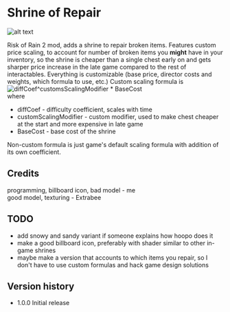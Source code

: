 # Shrine of Repair
![alt text](https://raw.githubusercontent.com/viliger2/ShrineOfRepair/main/images/screenshot.jpg)

Risk of Rain 2 mod, adds a shrine to repair broken items. Features custom price scaling, to account for number of broken items you **might** have in your inventory, so the shrine is cheaper than a single chest early on and gets sharper price increase in the late game compared to the rest of interactables. Everything is customizable (base price, director costs and weights, which formula to use, etc.)
Custom scaling formula is
![diffCoef^customsScalingModifier * BaseCost](https://raw.githubusercontent.com/viliger2/ShrineOfRepair/main/images/formula.png)  
where
* diffCoef - difficulty coefficient, scales with time
* customScalingModifier - custom modifier, used to make chest cheaper at the start and more expensive in late game
* BaseCost - base cost of the shrine

Non-custom formula is just game's default scaling formula with addition of its own coefficient.

## Credits
programming, billboard icon, bad model - me  
good model, texturing - Extrabee

## TODO
* add snowy and sandy variant if someone explains how hoopo does it
* make a good billboard icon, preferably with shader similar to other in-game shrines
* maybe make a version that accounts to which items you repair, so I don't have to use custom formulas and hack game design solutions

## Version history
* 1.0.0 Initial release
